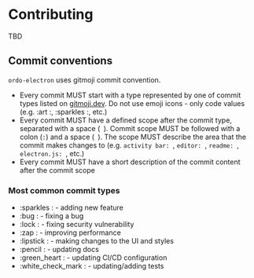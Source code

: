 # Contributing

TBD

## Commit conventions

`ordo-electron` uses gitmoji commit convention.

- Every commit MUST start with a type represented by one of commit types listed on [gitmoji.dev](https://gitmoji.dev/). Do not use emoji icons - only code values (e.g. :art :, :sparkles :, etc.)
- Every commit MUST have a defined scope after the commit type, separated with a space (` `). Commit scope MUST be followed with a colon (`:`) and a space (` `). The scope MUST describe the area that the commit makes changes to (e.g. `activity bar: `, `editor: `, `readme: `, `electron.js: `, etc.)
- Every commit MUST have a short description of the commit content after the commit scope

### Most common commit types

- :sparkles : - adding new feature
- :bug : - fixing a bug
- :lock : - fixing security vulnerability
- :zap : - improving performance
- :lipstick : - making changes to the UI and styles
- :pencil : - updating docs
- :green_heart : - updating CI/CD configuration
- :white_check_mark : - updating/adding tests

<!-- E.g. https://github.com/opengovernment/opengovernment/blob/master/CONTRIBUTING.md or https://github.com/github/docs/blob/main/CONTRIBUTING.md -->
